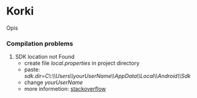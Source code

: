 # Korki
Opis

### Compilation problems
1. SDK location not Found
    * create file *local.properties* in project directory
    * paste: *sdk.dir=C\\:\\\\Users\\\\yourUserName\\\\AppData\\\\Local\\\\Android\\\\Sdk*
    * change *yourUserName*
    * more informetion: [stackoverflow](https://stackoverflow.com/questions/27620262/sdk-location-not-found-define-location-with-sdk-dir-in-the-local-properties-fil)
